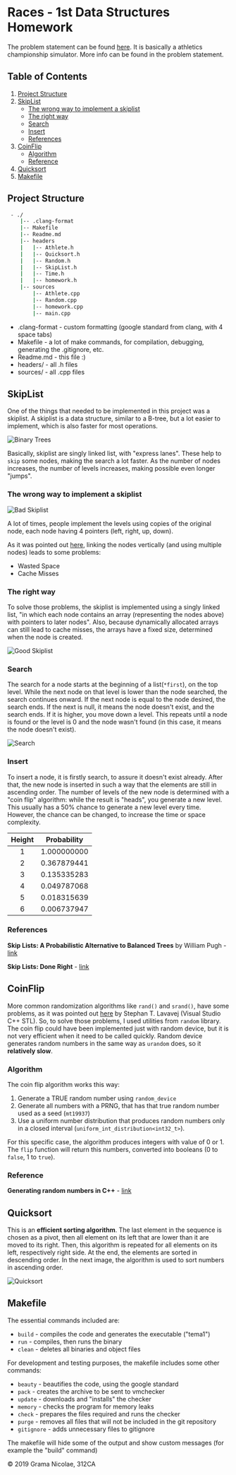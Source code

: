 # Races - 1st Data Structures Homework

<!-- NOTES 
- this is written in markdown, so it isn't readable as plain text.
- because I tend to use english variable and function names, I decided to write everything in english, to keep it cohesive (also, I had points taken at a computer programming homework because I had english names for function and romanian comments and readme )
-->

The problem statement can be found [here](https://ocw.cs.pub.ro/courses/sd-ca/teme/tema1).
It is basically a athletics championship simulator. More info can be found in the problem statement.

## Table of Contents

1. [Project Structure](#project-structure)
2. [SkipList](#skiplist)
    - [The wrong way to implement a skiplist](#the-wrong-way-to-implement-a-skiplist)
    - [The right way](#the-right-way)
    - [Search](#search)
    - [Insert](#insert)
    - [References](#references)
3. [CoinFlip](#coinflip)
    - [Algorithm](#Algorithm)
    - [Reference](#reference)
4. [Quicksort](#quicksort)
5. [Makefile](#makefile)

## Project Structure

``` bash
 - ./
    |-- .clang-format
    |-- Makefile
    |-- Readme.md
    |-- headers
    |   |-- Athlete.h
    |   |-- Quicksort.h
    |   |-- Random.h
    |   |-- SkipList.h
    |   |-- Time.h
    |   |-- homework.h
    |-- sources
        |-- Athlete.cpp
        |-- Random.cpp
        |-- homework.cpp
        |-- main.cpp
```

- .clang-format - custom formatting (google standard from clang, with 4 space tabs)
- Makefile - a lot of make commands, for compilation, debugging, generating the .gitignore, etc.
- Readme<span></span>.md - this file :)
- headers/ - all .h files
- sources/ - all .cpp files

## SkipList

One of the things that needed to be implemented in this project was a skiplist.
A skiplist is a data structure, similar to a B-tree, but a lot easier to implement, which is also faster for most operations.

![Binary Trees](https://i.imgur.com/DO031ek.png "Binary tree")

Basically, skiplist are singly linked list, with "express lanes". These help to `skip` some nodes, making the search a lot faster. As the number of nodes increases, the number of levels increases, making possible even longer "jumps".

### The wrong way to implement a skiplist

![Bad Skiplist](https://i.imgur.com/nNjOtfa.png "Bad Skiplist")

A lot of times, people implement the levels using copies of the original node, each node having 4 pointers (left, right, up, down).

As it was pointed out [here](http://ticki.github.io/blog/skip-lists-done-right/), linking the nodes vertically (and using multiple nodes) leads to some problems:

- Wasted Space
- Cache Misses

### The right way

To solve those problems, the skiplist is implemented using a singly linked list, "in which each node contains an array (representing the nodes above) with pointers to later nodes". Also, because dynamically allocated arrays can still lead to cache misses, the arrays have a fixed size, determined when the node is created.

![Good Skiplist](https://i.imgur.com/Fd6gDLv.png "Good Skiplist")

### Search

The search for a node starts at the beginning of a list(`*first`), on the top level. While the next node on that level is lower than the node searched, the search continues onward. If the next node is equal to the node desired, the search ends. If the next is null, it means the node doesn't exist, and the search ends. If it is higher, you move down a level.
This repeats until a node is found or the level is 0 and the node wasn't found (in this case, it means the node doesn't exist).

![Search](https://i.imgur.com/cQsPnGa.png "Search")

### Insert

To insert a node, it is firstly search, to assure it doesn't exist already. After that, the new node is inserted in such a way that the elements are still in ascending order. The number of levels of the new node is determined with a "coin flip" algorithm: while the result is "heads", you generate a new level. This usually has a 50% chance to generate a new level every time. However, the chance can be changed, to increase the time or space complexity.

| Height        | Probability   |
|:-------------:|:-------------:|
| 1             |   1.000000000 |
| 2             |   0.367879441 |
| 3             |   0.135335283 |
| 4             |   0.049787068 |
| 5             |   0.018315639 |
| 6             |   0.006737947 |

### References

**Skip Lists: A Probabilistic Alternative to Balanced Trees** by William Pugh - [link]( https://www.epaperpress.com/sortsearch/download/skiplist.pdf)

**Skip Lists: Done Right** - [link](http://ticki.github.io/blog/skip-lists-done-right/)

## CoinFlip

More common randomization algorithms like `rand()` and `srand()`, have some problems, as it was pointed out [here](https://channel9.msdn.com/Events/GoingNative/2013/rand-Considered-Harmful) by Stephan T. Lavavej (Visual Studio C++ STL). So, to solve those problems, I used utilities from `random` library. The coin flip could have been implemented just with random device, but it is not very efficient when it need to be called quickly. Random device generates random numbers in the same way as `urandom` does, so it **relatively slow**.

### Algorithm

The coin flip algorithm works this way:

1. Generate a TRUE random number using `random_device`
2. Generate all numbers with a PRNG, that has that true random number used as a seed (`mt19937`)
3. Use a uniform number distribution that produces random numbers only in a closed interval (`uniform_int_distribution<int32_t>`).

For this specific case, the algorithm produces integers with value of 0 or 1. The `flip` function will return this numbers, converted into booleans (0 to `false`, 1 to `true`).

### Reference

**Generating random numbers in C++** - [link](https://diego.assencio.com/?index=6890b8c50169ef45b74db135063c227c)

## Quicksort

This is an **efficient sorting algorithm**. The last element in the sequence is chosen as a pivot, then all element on its left that are lower than it are moved to its right. Then, this algorithm is repeated for all elements on its left, respectively right side. At the end, the elements are sorted in descending order. In the next image, the algorithm is used to sort numbers in ascending order.

![Quicksort](https://www.geeksforgeeks.org/wp-content/uploads/gq/2014/01/QuickSort2.png "Quicksort")

## Makefile

The essential commands included are:

- `build` - compiles the code and generates the executable ("tema1")
- `run` - compiles, then runs the binary
- `clean` - deletes all binaries and object files

For development and testing purposes, the makefile includes some other commands:

- `beauty` - beautifies the code, using the google standard
- `pack` - creates the archive to be sent to vmchecker
- `update` - downloads and "installs" the checker
- `memory` - checks the program for memory leaks
- `check` - prepares the files required and runs the checker
- `purge` - removes all files that will not be included in the git repository
- `gitignore` - adds unnecessary files to gitignore

The makefile will hide some of the output and show custom messages (for example the "build" command)

© 2019 Grama Nicolae, 312CA